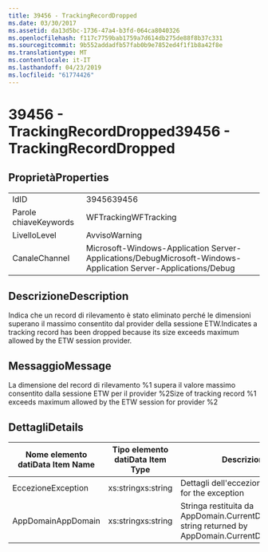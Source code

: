 ```yaml
---
title: 39456 - TrackingRecordDropped
ms.date: 03/30/2017
ms.assetid: da13d5bc-1736-47a4-b3fd-064ca8040326
ms.openlocfilehash: f117c7759bab1759a7d614db275de88f8b37c331
ms.sourcegitcommit: 9b552addadfb57fab0b9e7852ed4f1f1b8a42f8e
ms.translationtype: MT
ms.contentlocale: it-IT
ms.lasthandoff: 04/23/2019
ms.locfileid: "61774426"
---
```

# <a name="39456---trackingrecorddropped"></a><span data-ttu-id="de7fa-102">39456 - TrackingRecordDropped</span><span class="sxs-lookup"><span data-stu-id="de7fa-102">39456 - TrackingRecordDropped</span></span>
## <a name="properties"></a><span data-ttu-id="de7fa-103">Proprietà</span><span class="sxs-lookup"><span data-stu-id="de7fa-103">Properties</span></span>  
  
|||  
|-|-|  
|<span data-ttu-id="de7fa-104">Id</span><span class="sxs-lookup"><span data-stu-id="de7fa-104">ID</span></span>|<span data-ttu-id="de7fa-105">39456</span><span class="sxs-lookup"><span data-stu-id="de7fa-105">39456</span></span>|  
|<span data-ttu-id="de7fa-106">Parole chiave</span><span class="sxs-lookup"><span data-stu-id="de7fa-106">Keywords</span></span>|<span data-ttu-id="de7fa-107">WFTracking</span><span class="sxs-lookup"><span data-stu-id="de7fa-107">WFTracking</span></span>|  
|<span data-ttu-id="de7fa-108">Livello</span><span class="sxs-lookup"><span data-stu-id="de7fa-108">Level</span></span>|<span data-ttu-id="de7fa-109">Avviso</span><span class="sxs-lookup"><span data-stu-id="de7fa-109">Warning</span></span>|  
|<span data-ttu-id="de7fa-110">Canale</span><span class="sxs-lookup"><span data-stu-id="de7fa-110">Channel</span></span>|<span data-ttu-id="de7fa-111">Microsoft-Windows-Application Server-Applications/Debug</span><span class="sxs-lookup"><span data-stu-id="de7fa-111">Microsoft-Windows-Application Server-Applications/Debug</span></span>|  
  
## <a name="description"></a><span data-ttu-id="de7fa-112">Descrizione</span><span class="sxs-lookup"><span data-stu-id="de7fa-112">Description</span></span>  
 <span data-ttu-id="de7fa-113">Indica che un record di rilevamento è stato eliminato perché le dimensioni superano il massimo consentito dal provider della sessione ETW.</span><span class="sxs-lookup"><span data-stu-id="de7fa-113">Indicates a tracking record has been dropped because its size exceeds maximum allowed by the ETW session provider.</span></span>  
  
## <a name="message"></a><span data-ttu-id="de7fa-114">Messaggio</span><span class="sxs-lookup"><span data-stu-id="de7fa-114">Message</span></span>  
 <span data-ttu-id="de7fa-115">La dimensione del record di rilevamento %1 supera il valore massimo consentito dalla sessione ETW per il provider %2</span><span class="sxs-lookup"><span data-stu-id="de7fa-115">Size of tracking record %1 exceeds maximum allowed by the ETW session for provider %2</span></span>  
  
## <a name="details"></a><span data-ttu-id="de7fa-116">Dettagli</span><span class="sxs-lookup"><span data-stu-id="de7fa-116">Details</span></span>  
  
|<span data-ttu-id="de7fa-117">Nome elemento dati</span><span class="sxs-lookup"><span data-stu-id="de7fa-117">Data Item Name</span></span>|<span data-ttu-id="de7fa-118">Tipo elemento dati</span><span class="sxs-lookup"><span data-stu-id="de7fa-118">Data Item Type</span></span>|<span data-ttu-id="de7fa-119">Descrizione</span><span class="sxs-lookup"><span data-stu-id="de7fa-119">Description</span></span>|  
|--------------------|--------------------|-----------------|  
|<span data-ttu-id="de7fa-120">Eccezione</span><span class="sxs-lookup"><span data-stu-id="de7fa-120">Exception</span></span>|<span data-ttu-id="de7fa-121">xs:string</span><span class="sxs-lookup"><span data-stu-id="de7fa-121">xs:string</span></span>|<span data-ttu-id="de7fa-122">Dettagli dell'eccezione.</span><span class="sxs-lookup"><span data-stu-id="de7fa-122">The exception details for the exception</span></span>|  
|<span data-ttu-id="de7fa-123">AppDomain</span><span class="sxs-lookup"><span data-stu-id="de7fa-123">AppDomain</span></span>|<span data-ttu-id="de7fa-124">xs:string</span><span class="sxs-lookup"><span data-stu-id="de7fa-124">xs:string</span></span>|<span data-ttu-id="de7fa-125">Stringa restituita da AppDomain.CurrentDomain.FriendlyName.</span><span class="sxs-lookup"><span data-stu-id="de7fa-125">The string returned by AppDomain.CurrentDomain.FriendlyName.</span></span>|
